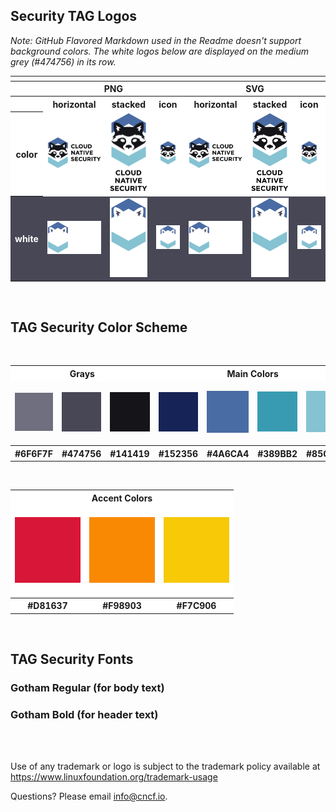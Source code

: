## Security TAG Logos

*Note: GitHub Flavored Markdown used in the Readme doesn't support background colors. The white logos below are displayed on the medium grey (#474756) in its row.*

<table>
<tr style="background-color:#FFFFFF">
    	<th colspan="7"></th>
</tr>
<tr style="background-color:#FFFFFF">
	<th></th>
        <th colspan="3">PNG</th>
        <th colspan="3">SVG</th>
</tr>
<tr>
<tr style="background-color:#FFFFFF">
        <th></th>
        <th>horizontal</th>
        <th>stacked</th>
        <th>icon</th>
        <th>horizontal</th>
        <th>stacked</th>
        <th>icon</th>
</tr>
<tr style="background-color:#FFFFFF">
        <th>color</th>
        <td><img src="logo/cloud-native-security-horizontal-color.png" width="200"></td>
        <td><img src="logo/cloud-native-security-stacked-color.png" width="95"></td>
        <td><img src="logo/cloud-native-security-icon-color.png" width="95"></td>
        <td><img src="logo/cloud-native-security-horizontal-color.svg" width="200"></td>
        <td><img src="logo/cloud-native-security-stacked-color.svg" width="95"></td>
        <td><img src="logo/cloud-native-security-icon-color.svg" width="95"></td>
</tr>
<tr style="background-color:#474756">
        <th style="color:#FFFFFF">white</th>
        <td><img src="logo/cloud-native-security-horizontal-white.png" width="200"></td>
        <td><img src="logo/cloud-native-security-stacked-white.png" width="95"></td>
        <td><img src="logo/cloud-native-security-icon-white.png" width="95"></td>
        <td><img src="logo/cloud-native-security-horizontal-white.svg" width="200"></td>
        <td><img src="logo/cloud-native-security-stacked-white.svg" width="95"></td>
        <td><img src="logo/cloud-native-security-icon-white.svg" width="95"></td>
</tr>
</table>

<br>

## TAG Security Color Scheme
<br>
<table>
<tr style="background-color:#FFFFFF">
	<th colspan="3">Grays</th>
	<th colspan="4">Main Colors</th>
</tr>
<tr style:"background-color:#FFFFFF">
	<td><br><img src="colors/%236F6F7F.png"><br><br></td>
	<td><img src="colors/%23474756.png"></td>
	<td><img src="colors/%23141419.png"></td>
	<td><img src="colors/%23152356.png"></td>
	<td><img src="colors/%234A6CA4.png"></td>
	<td><img src="colors/%23389BB2.png"></td>
	<td><img src="colors/%2385C2D2.png"></td>
</tr>
<tr style:"background-color:#FFFFFF">
	<th>#6F6F7F</th>
        <th>#474756</th>
        <th>#141419</th>
        <th>#152356</th>
        <th>#4A6CA4</th>
        <th>#389BB2</th>
	<th>#85C2D2</th>
</tr>
</table>

<br>

<table>
<tr style="background-color:#FFFFFF">
	<th colspan="3">Accent Colors</th>
</tr>
<tr style="background-color:#FFFFFF">
	<td><br><img src="colors/%23D81637.png"><br><br></td>
	<td><img src="colors/%23F98903.png"></td>
	<td><img src="colors/%23F7C906.png"></td>
</tr>
<tr style="background-color:#FFFFFF">
        <th>#D81637</th>
 	<th>#F98903</th>
        <th>#F7C906</th>
</tr>
</table>

<br>


## TAG Security Fonts

### Gotham Regular (for body text)
### Gotham Bold (for header text)

<br>
<br>



Use of any trademark or logo is subject to the trademark policy available at https://www.linuxfoundation.org/trademark-usage


Questions? Please email [info@cncf.io](mailto:info@cncf.io).
